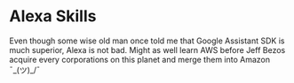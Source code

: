 # Alexa Skills
Even though some wise old man once told me that Google Assistant SDK is much superior,
Alexa is not bad. Might as well learn AWS before Jeff Bezos
acquire every corporations on this planet and merge them into Amazon  ¯\_(ツ)_/¯
